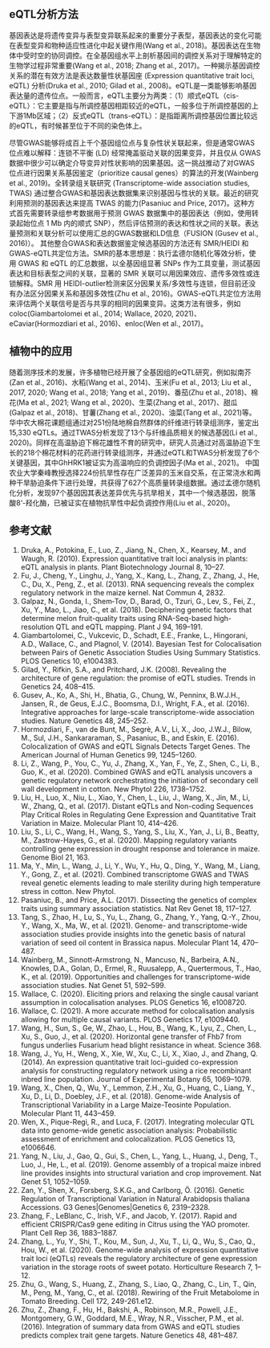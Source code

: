 ## eQTL分析方法
基因表达是将遗传变异与表型变异联系起来的重要分子表型，基因表达的变化可能在表型变异和物种适应性进化中起关键作用(Wang et al., 2018)。基因表达在生物体中受时空的协同调控。在全基因组水平上剖析基因间的调控关系对于理解特定的生物学过程非常重要(Wang et al., 2018; Zhang et al., 2017)。一种揭示基因调控关系的潜在有效方法是表达数量性状基因座 (Expression quantitative trait loci, eQTL) 分析(Druka et al., 2010; Gilad et al., 2008)。eQTL是一类能够影响基因表达量的遗传位点。一般而言，eQTL主要分为两类：（1）顺式eQTL（cis-eQTL）：它主要是指与所调控基因相距较近的eQTL，一般多位于所调控基因的上下游1Mb区域；（2）反式eQTL（trans-eQTL）：是指距离所调控基因位置比较远的eQTL，有时候甚至位于不同的染色体上。

尽管GWAS能够将成百上千个基因组位点与复杂性状关联起来，但是通常GWAS位点难以解释：连锁不平衡 (LD) 经常掩盖驱动关联的因果变异，并且仅从 GWAS 数据中很少可以确定介导变异对性状影响的因果基因。这一挑战推动了对GWAS位点进行因果关系基因鉴定（prioritize causal genes）的算法的开发(Wainberg et al., 2019)。全转录组关联研究 (Transcriptome-wide association studies, TWAS) 通过整合GWAS和基因表达数据集来识别基因与性状的关联。最近的研究利用预测的基因表达来提高 TWAS 的能力(Pasaniuc and Price, 2017)。这种方式首先需要转录组参考数据用于预测 GWAS 数据集中的基因表达（例如，使用转录起始位点 1 Mb 内的顺式 SNP），然后评估预测的表达和性状之间的关联。表达量预测和关联分析可以使用汇总的GWAS数据和LD信息（FUSION (Gusev et al., 2016)）。 其他整合GWAS和表达数据鉴定候选基因的方法还有 SMR/HEIDI 和GWAS-eQTL共定位方法。SMR的基本思想是：执行孟德尔随机化等效分析，使用 GWAS 和 eQTL 的汇总数据，以全基因组显著 SNPs 作为工具变量，测试基因表达和目标表型之间的关联，显著的 SMR 关联可以用因果效应、遗传多效性或连锁解释。SMR 用 HEIDI-outlier检测来区分因果关系/多效性与连锁，但目前还没有办法区分因果关系和基因多效性(Zhu et al., 2016)。GWAS-eQTL共定位方法用来评估两个关联信号是否与共享的相同的因果变异。这类方法有很多，例如coloc(Giambartolomei et al., 2014; Wallace, 2020, 2021)、eCaviar(Hormozdiari et al., 2016)、enloc(Wen et al., 2017)。

## 植物中的应用
随着测序技术的发展，许多植物已经开展了全基因组的eQTL研究，例如拟南芥(Zan et al., 2016)、水稻(Wang et al., 2014)、玉米(Fu et al., 2013; Liu et al., 2017, 2020; Wang et al., 2018; Yang et al., 2019)、番茄(Zhu et al., 2018)、棉花(Ma et al., 2021; Wang et al., 2020)、生菜(Zhang et al., 2017)、甜瓜(Galpaz et al., 2018)、甘薯(Zhang et al., 2020)、油菜(Tang et al., 2021)等。华中农大棉花课题组通过对251份陆地棉自然群体的纤维进行转录组测序，鉴定出15,330 eQTLs。通过TWAS分析发现了13个与纤维品质相关的候选基因(Li et al., 2020)。同样在高温胁迫下棉花雄性不育的研究中，研究人员通过对高温胁迫下生长的218个棉花材料的花药进行转录组测序，并通过eQTL和TWAS分析发现了6个关键基因，其中GhHRK1被证实为高温响应的负调控因子(Ma et al., 2021)。 中国农业大学秦峰教授选择224份抗旱性存在广泛差异的玉米自交系，在正常浇水和两种干旱胁迫条件下进行处理，共获得了627个高质量转录组数据。通过孟德尔随机化分析，发现97个基因因其表达差异优先与抗旱相关，其中一个候选基因，脱落酸8‘-羟化酶，已被证实在植物抗旱性中起负调控作用(Liu et al., 2020)。

## 参考文献
1.	Druka, A., Potokina, E., Luo, Z., Jiang, N., Chen, X., Kearsey, M., and Waugh, R. (2010). Expression quantitative trait loci analysis in plants: eQTL analysis in plants. Plant Biotechnology Journal 8, 10–27.
2.	Fu, J., Cheng, Y., Linghu, J., Yang, X., Kang, L., Zhang, Z., Zhang, J., He, C., Du, X., Peng, Z., et al. (2013). RNA sequencing reveals the complex regulatory network in the maize kernel. Nat Commun 4, 2832.
3.	Galpaz, N., Gonda, I., Shem‐Tov, D., Barad, O., Tzuri, G., Lev, S., Fei, Z., Xu, Y., Mao, L., Jiao, C., et al. (2018). Deciphering genetic factors that determine melon fruit-quality traits using RNA-Seq-based high-resolution QTL and eQTL mapping. Plant J 94, 169–191.
4.	Giambartolomei, C., Vukcevic, D., Schadt, E.E., Franke, L., Hingorani, A.D., Wallace, C., and Plagnol, V. (2014). Bayesian Test for Colocalisation between Pairs of Genetic Association Studies Using Summary Statistics. PLOS Genetics 10, e1004383.
5.	Gilad, Y., Rifkin, S.A., and Pritchard, J.K. (2008). Revealing the architecture of gene regulation: the promise of eQTL studies. Trends in Genetics 24, 408–415.
6.	Gusev, A., Ko, A., Shi, H., Bhatia, G., Chung, W., Penninx, B.W.J.H., Jansen, R., de Geus, E.J.C., Boomsma, D.I., Wright, F.A., et al. (2016). Integrative approaches for large-scale transcriptome-wide association studies. Nature Genetics 48, 245–252.
7.	Hormozdiari, F., van de Bunt, M., Segrè, A.V., Li, X., Joo, J.W.J., Bilow, M., Sul, J.H., Sankararaman, S., Pasaniuc, B., and Eskin, E. (2016). Colocalization of GWAS and eQTL Signals Detects Target Genes. The American Journal of Human Genetics 99, 1245–1260.
8.	Li, Z., Wang, P., You, C., Yu, J., Zhang, X., Yan, F., Ye, Z., Shen, C., Li, B., Guo, K., et al. (2020). Combined GWAS and eQTL analysis uncovers a genetic regulatory network orchestrating the initiation of secondary cell wall development in cotton. New Phytol 226, 1738–1752.
9.	Liu, H., Luo, X., Niu, L., Xiao, Y., Chen, L., Liu, J., Wang, X., Jin, M., Li, W., Zhang, Q., et al. (2017). Distant eQTLs and Non-coding Sequences Play Critical Roles in Regulating Gene Expression and Quantitative Trait Variation in Maize. Molecular Plant 10, 414–426.
10.	Liu, S., Li, C., Wang, H., Wang, S., Yang, S., Liu, X., Yan, J., Li, B., Beatty, M., Zastrow-Hayes, G., et al. (2020). Mapping regulatory variants controlling gene expression in drought response and tolerance in maize. Genome Biol 21, 163.
11.	Ma, Y., Min, L., Wang, J., Li, Y., Wu, Y., Hu, Q., Ding, Y., Wang, M., Liang, Y., Gong, Z., et al. (2021). Combined transcriptome GWAS and TWAS reveal genetic elements leading to male sterility during high temperature stress in cotton. New Phytol.
12.	Pasaniuc, B., and Price, A.L. (2017). Dissecting the genetics of complex traits using summary association statistics. Nat Rev Genet 18, 117–127.
13.	Tang, S., Zhao, H., Lu, S., Yu, L., Zhang, G., Zhang, Y., Yang, Q.-Y., Zhou, Y., Wang, X., Ma, W., et al. (2021). Genome- and transcriptome-wide association studies provide insights into the genetic basis of natural variation of seed oil content in Brassica napus. Molecular Plant 14, 470–487.
14.	Wainberg, M., Sinnott-Armstrong, N., Mancuso, N., Barbeira, A.N., Knowles, D.A., Golan, D., Ermel, R., Ruusalepp, A., Quertermous, T., Hao, K., et al. (2019). Opportunities and challenges for transcriptome-wide association studies. Nat Genet 51, 592–599.
15.	Wallace, C. (2020). Eliciting priors and relaxing the single causal variant assumption in colocalisation analyses. PLOS Genetics 16, e1008720.
16.	Wallace, C. (2021). A more accurate method for colocalisation analysis allowing for multiple causal variants. PLOS Genetics 17, e1009440.
17.	Wang, H., Sun, S., Ge, W., Zhao, L., Hou, B., Wang, K., Lyu, Z., Chen, L., Xu, S., Guo, J., et al. (2020). Horizontal gene transfer of Fhb7 from fungus underlies Fusarium head blight resistance in wheat. Science 368.
18.	Wang, J., Yu, H., Weng, X., Xie, W., Xu, C., Li, X., Xiao, J., and Zhang, Q. (2014). An expression quantitative trait loci-guided co-expression analysis for constructing regulatory network using a rice recombinant inbred line population. Journal of Experimental Botany 65, 1069–1079.
19.	Wang, X., Chen, Q., Wu, Y., Lemmon, Z.H., Xu, G., Huang, C., Liang, Y., Xu, D., Li, D., Doebley, J.F., et al. (2018). Genome-wide Analysis of Transcriptional Variability in a Large Maize-Teosinte Population. Molecular Plant 11, 443–459.
20.	Wen, X., Pique-Regi, R., and Luca, F. (2017). Integrating molecular QTL data into genome-wide genetic association analysis: Probabilistic assessment of enrichment and colocalization. PLOS Genetics 13, e1006646.
21.	Yang, N., Liu, J., Gao, Q., Gui, S., Chen, L., Yang, L., Huang, J., Deng, T., Luo, J., He, L., et al. (2019). Genome assembly of a tropical maize inbred line provides insights into structural variation and crop improvement. Nat Genet 51, 1052–1059.
22.	Zan, Y., Shen, X., Forsberg, S.K.G., and Carlborg, Ö. (2016). Genetic Regulation of Transcriptional Variation in Natural Arabidopsis thaliana Accessions. G3 Genes|Genomes|Genetics 6, 2319–2328.
23.	Zhang, F., LeBlanc, C., Irish, V.F., and Jacob, Y. (2017). Rapid and efficient CRISPR/Cas9 gene editing in Citrus using the YAO promoter. Plant Cell Rep 36, 1883–1887.
24.	Zhang, L., Yu, Y., Shi, T., Kou, M., Sun, J., Xu, T., Li, Q., Wu, S., Cao, Q., Hou, W., et al. (2020). Genome-wide analysis of expression quantitative trait loci (eQTLs) reveals the regulatory architecture of gene expression variation in the storage roots of sweet potato. Horticulture Research 7, 1–12.
25.	Zhu, G., Wang, S., Huang, Z., Zhang, S., Liao, Q., Zhang, C., Lin, T., Qin, M., Peng, M., Yang, C., et al. (2018). Rewiring of the Fruit Metabolome in Tomato Breeding. Cell 172, 249-261.e12.
26.	Zhu, Z., Zhang, F., Hu, H., Bakshi, A., Robinson, M.R., Powell, J.E., Montgomery, G.W., Goddard, M.E., Wray, N.R., Visscher, P.M., et al. (2016). Integration of summary data from GWAS and eQTL studies predicts complex trait gene targets. Nature Genetics 48, 481–487.
